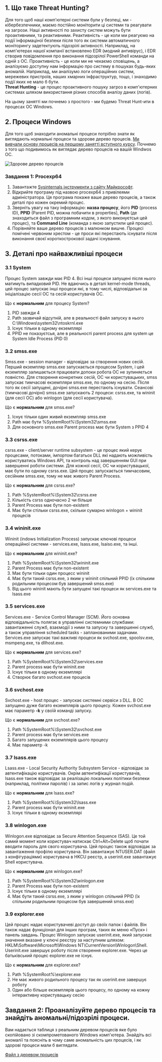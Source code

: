 ## 1. Що таке Threat Hunting?
Для того щоб наші комп'ютерні системи були у безпеці, ми - кібербезпечники, маємо постійно моніторити ці системи та реагувати на загрози. Наші активності по захисту систем можуть бути проактивними, та реактивними. Реактивність - це коли ми реагуємо на події інформаціної безпеки після того як системи автоматичного моніторингу задетектують підозрілі активності. Наприклад, на комп'ютерах нашої компанії встановлено EDR (модний антивірус), і EDR створив повідомлення про виконання підозрілої PowerShell команди на одній з ОС. Проактивність - це коли ми не чекаємо сповіщень, а аналізуємо доступну нам інформацію про систему в пошуках будь-яких аномалій. Наприклад, ми аналізумо логи операційних систем, мережевих пристроїв, наших хмарних інфраструктур, тощо, і знаходимо події яких не мало б бути.  
**Threat Hunting** - це процес проактивного пошуку загроз в комп'ютерних системах шляхом використання різних способів аналізу даних (логів).  

На цьому занятті ми почнемо з простого - ми будемо Threat Hunt-ити в процесах ОС Windows.

## 2. Процеси Windows
Для того щоб знаходити аномальні процеси потрібно знати як виглядають нормальні процеси та здорове дерево процесів. [Ми вивчали основу процесів на першому занятті вступного курсу](https://github.com/sarin00/Course1-Intro-to-Cybersecruity/blob/main/01%20%D0%9F%D0%97%20-%20%D0%9E%D1%81%D0%BD%D0%BE%D0%B2%D0%B8%20Windows/Windows%20Basics.md#3-%D0%BF%D1%80%D0%BE%D1%86%D0%B5%D1%81%D0%B8). Почнемо з того що подивимось як виглядає дерево процесів на вашій Windwos ОС.  

![Здорове дерево процесів](https://github.com/sarin00/Course1-Intro-to-Cybersecruity/blob/main/%D1%8F%D0%94%D0%BE%D0%B4%D0%B0%D1%82%D0%BA%D0%BE%D0%B2%D1%96%20%D0%BC%D0%B0%D1%82%D0%B5%D1%80%D1%96%D0%B0%D0%BB%D0%B8/Win_proctree.png)

### Завдання 1: Procexp64
1. Завантажте [Sysinternals інструменти з сайту Майкрософт](https://learn.microsoft.com/en-us/sysinternals/downloads/).  
2. Відкрийте програму під назвою procexp64 з привілеями адміністратора. Ця програма покаже ваше дерево процесів, а також деталі про кожен окремий процес.
3. Зверніть увагу на таку інформацію: **назва процесу**, його **PID** (process ID), **PPID** (Parent PID, можна побачити в properties), **Path** (де знаходиться файл з програмним кодом, з якого виконуєтсья цей процес), та **Command Line** (команда з якою запустили цей процес).
4. Порівняйте ваше дерево процесів з малюнком вишче. Процесі помічені червоним хрестом - це проси які перестають існувати після виконання своєї короткострокової задачі існування.

## 3. Деталі про найважливіші процеси
### 3.1 System
Процес System завжди має PID 4. Всі інші процеси запущені після нього матимуть випадковий PID. Не вдаючись в деталі kernel-mode threads, цей процес запускає інші процеси які, в тому числі, відповідальні за ініціалізацію сесії ОС та сесій користувачів ОС.  

Що є **нормальним** для процесу System?  
1. PID завжди 4  
2. Path зазвичай відсутній, але в реальності файл запуску в нього C:\Windows\system32\ntoskrnl.exe  
3. Існує тільки в одному екземплярі  
4. PPID не показуєтсья, але в реальності parent process для system це System Idle Process (PID 0)

### 3.2 smss.exe
Smss.exe - session manager - відповідає за створення нових сесій. Перший екземпляр smss.exe запускається процесом System, і цей екземпляр залишається працювати допоки робота ОС не зупиняється повністю. Для створення конкретних сесій, ОС чи користувацьких, smss запускає тимчасові екземпляри smss.exe, по одному на сесію. Після того як сесії запущені, дочірні smss.exe перестають існувати. Сеансові (тимчасові дочірні) smss.exe запускають 2 процеси: csrss.exe, та wininit (для сесії ОС) або winlogon (для сесії користувача).  

Що є **нормальним** для smss.exe?
1. Існує тільки один живий екземпляр smss.exe
2. Path має бути %SystemRoot%\System32\smss.exe
3. Для основного smss.exe Parent process має бути System з PPID 4

### 3.3 csrss.exe
csrss.exe - client/server runtime subsystem - це процес який керує процесами, потоками, імпортом багатьох DLL які надають можливість користуватись Windows API, та контроль над завершенням GUI при завершенні роботи системи. Для кожної сесії, ОС чи користувацької, має бути по одному csrss.exe. Цей процес запускається тимчасовим, сесійним smss.exe, тому не має живого Parent Process.  

Що є **нормальним** для csrss.exe?  
1. Path %SystemRoot%\System32\csrss.exe  
2. Кількість csrss одночасно 2 чи більше  
3. Parent Process має бути non-existent
4. Має бути стільки csrss.exe, скільки сумарно winlogon + wininit процесів  

### 3.4 wininit.exe
Wininit (indows Initialization Process) запускає ключові процеси операційної системи - services.exe, lsass.exe, lsaiso.exe, та інші.  

Що є **нормальним** для wininit.exe?  
1. Path %SystemRoot%\System32\wininit.exe  
2. Parent Process має бути non-existent
3. Має бути тільки один процесс wininit
4. Має бути такий csrss.exe, з яким y wininit спільний PPID (їх спільким родильним процесом був завершений smss.exe)
5. Від цього wininit мають бути запущені такі процеси як services.exe та lsass.exe

### 3.5 services.exe
Services.exe - Service Control Manager (SCM). Його основна відповідальність полягає в управлінні системними службами: завантаженні служб, взаємодії з ними та запуску та завершенні служб, а також управління scheduled tasks - запланованими задачами. Services.exe запускає такі важливі процеси як svchost.exe, spoolsv.exe, msmpeng.exe, та dllhost.exe.  

Що є **нормальним** для services.exe?  
1. Path %SystemRoot%\System32\services.exe
2. Parent process має бути wininit.exe
3. Існує тільки в одному екземплярі
4. Створює багато svchost.exe процесів

### 3.6 svchost.exe
Svchost.exe - host процес - запускає системні сервіси з DLL. В ОС запущено дуже багато екземплярів цього процесу. Кожен svchost.exe має параметр **-k** у своїй команді запуску.  

Що є **нормальним** для svchost.exe?  
1.  Path %SystemRoot%\System32\svchost.exe  
2.  Parent process має бути services.exe  
3.  Багато запущених екземплярів цього процесу  
4.  Має параметр -k  

### 3.7 lsass.exe
Lsass.exe - Local Security Authority Subsystem Service - відповідає за автентифікацію користувачів. Окрім автентифікації користувачів, lsass.exe також відповідає за реалізацію локальних політики безпеки (наприклад, політики паролів) і за запис логів у журнал подій.  

Що є **нормальним** для lsass.exe?  
1. Path %SystemRoot%\System32\lsass.exe  
2. Parent process має бути wininit.exe  
3. Існує тільки в одному екземплярі  

### 3.8 winlogon.exe
Winlogon.exe відповідає за Secure Attention Sequence (SAS). Це той самий момент коли користувач натискає Ctrl+Alt+Delete щоб почати вводити пароль для свого користувача. Цей процес також відповідає за завантаження профілю користувача. Він завантажує NTUSER.DAT (файл з конфігураціями) користувача в HKCU реєстр, а userinit.exe завантажує Shell користувача.

Що є **нормальним** для winlogon.exe?
1. Path %SystemRoot%\System32\winlogon.exe
2. Parent Process має бути non-existent    
3. Існує тільки в одному екземплярі
4. Має бути такий csrss.exe, з яким y winlogon спільний PPID (їх спільким родильним процесом був завершений smss.exe)  

### 3.9 explorer.exe
Цей процес надає користувачеві доступ до своїх папок і файлів. Він також надає функціонал для інших програм, таких як меню «Пуск» і панель завдань. Процес Winlogon запускає userinit.exe, який запускає значення вказане у ключі реєстру за наступним шляхом: HKLM\Software\Microsoft\Windows NT\CurrentVersion\Winlogon\Shell. Userinit.exe завершує роботу після створення explorer.exe. Через це батьківський процес explorer.exe не існує.

Що є **нормальним** для explorer.exe?
1. Path %SystemRoot%\explorer.exe  
2. Не має живого родильного процесу так як userinit.exe завершує роботу
3. Один або більше екземплярів цього процесу, по одному на кожну інтерактивну користувацьку сесію  

## Завдання 2: Проаналізуйте дерево процесів та знайдіть аномальні/підозрілі процеси.
Вам надається таблиця з реальним деревом процесів яке було скопійовано зі скомпрометованого Windows комп'ютера. Знайдіть всі аномалії та поясніть в чому саме аномальність цих процесів, і як здорові процеси мали б виглядати.

[Файл з деревом процесів](https://github.com/sarin00/Security-Operations-101/blob/main/99%20-%20%D0%94%D0%BE%D0%B4%D0%B0%D1%82%D0%BA%D0%BE%D0%B2%D1%96%20%D0%BC%D0%B0%D1%82%D0%B5%D1%80%D1%96%D0%B0%D0%BB%D0%B8/server_processes.xlsx)
